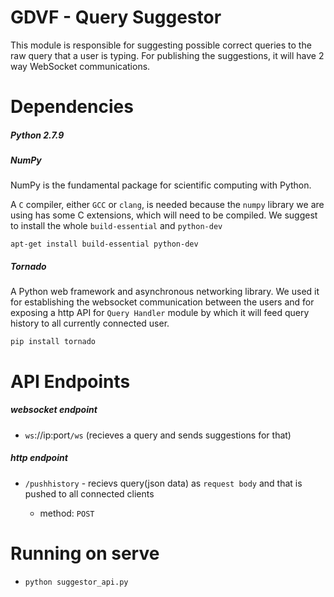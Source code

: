# GDVF - Query Suggestor
This module is responsible for suggesting possible correct queries to the raw query that a user is typing.
For publishing the suggestions, it will have 2 way WebSocket communications.

# Dependencies
##### Python 2.7.9

##### NumPy
NumPy is the fundamental package for scientific computing with Python.

A `C` compiler, either `GCC` or `clang`, is needed because the `numpy` library we are using has some C extensions, which will need to be compiled.
We suggest to install the whole `build-essential` and `python-dev`

`apt-get install build-essential python-dev`

##### Tornado
A Python web framework and asynchronous networking library. We used it for establishing the websocket communication between the users and for exposing a http API for `Query Handler` module by which it will feed query history to all currently connected user.

`pip install tornado`

# API Endpoints
##### websocket endpoint
- `ws`://ip:port`/ws` (recieves a query and sends suggestions for that)
##### http endpoint
- `/pushhistory` - recievs query(json data) as `request body` and that is pushed to all connected clients
  
  - method: `POST`

# Running on serve 
- `python suggestor_api.py`